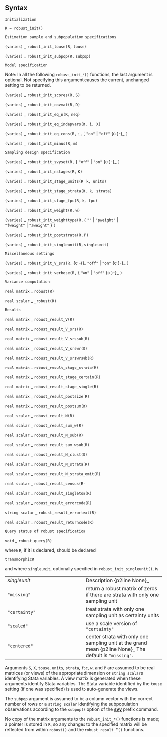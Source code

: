 ## Syntax

`Initialization`

`R = robust_init()`

`Estimation sample and subpopulation specifications`

`(varies)`<span class="nowrap"> _ `robust_init_touse(R,`
`touse)`

`(varies)`<span class="nowrap"> _ `robust_init_subpop(R,`
`subpop)`

`Model specification`

Note: In all the following `robust_init_*()` functions, the last
argument is optional. Not specifying this argument causes the current,
unchanged setting to be returned.

`(varies)`<span class="nowrap"> _ `robust_init_scores(R,`
`S)`

`(varies)`<span class="nowrap"> _ `robust_init_covmat(R,`
`D)`

`(varies)`<span class="nowrap"> _ `robust_init_eq_n(R,`
`neq)`

`(varies)`<span class="nowrap"> _
`robust_init_eq_indepvars(R, i, X)`

`(varies)`<span class="nowrap"> _ `robust_init_eq_cons(R,`
`i,` { `"on"` \| `"off"` <span
options=")-">{c )-}_ `)`

`(varies)`<span class="nowrap"> _ `robust_init_minus(R,`
`m)`

`Sampling design specification`

`(varies)`<span class="nowrap"> _ `robust_init_svyset(R,`
{ `"off"` \| `"on"` <span options=")-">{c
)-}_ `)`

`(varies)`<span class="nowrap"> _ `robust_init_nstages(R,`
`K)`

`(varies)`<span class="nowrap"> _ `robust_init_stage_units(R,`
`k, units)`

`(varies)`<span class="nowrap"> _
`robust_init_stage_strata(R, k, strata)`

`(varies)`<span class="nowrap"> _ `robust_init_stage_fpc(R,`
`k, fpc)`

`(varies)`<span class="nowrap"> _ `robust_init_weight(R,`
`w)`

`(varies)`<span class="nowrap"> _ `robust_init_weighttype(R,`
{ `""` \| `"pweight"` \|  
`"fweight"` \| `"aweight"` } `)`

`(varies)`<span class="nowrap"> _ `robust_init_poststrata(R,`
`P)`

`(varies)`<span class="nowrap"> _ `robust_init_singleunit(R,`
`singleunit)`

`Miscellaneous settings`

`(varies)`<span class="nowrap"> _ `robust_init_V_srs(R,` <span
options="-(">{c -(}_ `"off"` \| `"on"` <span options=")-">{c
)-}_ `)`

`(varies)`<span class="nowrap"> _ `robust_init_verbose(R,`
{ `"on"` \| `"off"` <span options=")-">{c
)-}_ `)`

`Variance computation`

`real matrix`<span class="nowrap"> _ `robust(R)`

`real scalar`<span class="nowrap"> _ `_robust(R)`

`Results`

`real matrix`<span class="nowrap"> _ `robust_result_V(R)`

`real matrix`<span class="nowrap"> _ `robust_result_V_srs(R)`

`real matrix`<span class="nowrap"> _
`robust_result_V_srssub(R)`

`real matrix`<span class="nowrap"> _
`robust_result_V_srswr(R)`

`real matrix`<span class="nowrap"> _
`robust_result_V_srswrsub(R)`

`real matrix`<span class="nowrap"> _
`robust_result_stage_strata(R)`

`real matrix`<span class="nowrap"> _
`robust_result_stage_certain(R)`

`real matrix`<span class="nowrap"> _
`robust_result_stage_single(R)`

`real matrix`<span class="nowrap"> _
`robust_result_postsize(R)`

`real matrix`<span class="nowrap"> _
`robust_result_postsum(R)`

`real scalar`<span class="nowrap"> _ `robust_result_N(R)`

`real scalar`<span class="nowrap"> _ `robust_result_sum_w(R)`

`real scalar`<span class="nowrap"> _ `robust_result_N_sub(R)`

`real scalar`<span class="nowrap"> _
`robust_result_sum_wsub(R)`

`real scalar`<span class="nowrap"> _
`robust_result_N_clust(R)`

`real scalar`<span class="nowrap"> _
`robust_result_N_strata(R)`

`real scalar`<span class="nowrap"> _
`robust_result_N_strata_omit(R)`

`real scalar`<span class="nowrap"> _ `robust_result_census(R)`

`real scalar`<span class="nowrap"> _
`robust_result_singleton(R)`

`real scalar`<span class="nowrap"> _
`robust_result_errorcode(R)`

`string scalar`<span class="nowrap"> _
`robust_result_errortext(R)`

`real scalar`<span class="nowrap"> _
`robust_result_returncode(R)`

`Query status of robust specification`

`void`<span class="nowrap"> _ `robust_query(R)`

where `R`, if it is declared, should be declared

`transmorphicR`

and where `singleunit`, optionally specified in
`robust_init_singleunit()`, is

<table class="standard">
<colgroup>
<col style="width: 50%" />
<col style="width: 50%" />
</colgroup>
<tbody>
<tr class="odd">
<td><var class="command">singleunit</var></td>
<td>Description <span>{p2line None}_</td>
</tr>
<tr class="even">
<td><code class="command">"missing"</code></td>
<td>return a robust matrix of zeros if there are strata with only one sampling unit</td>
</tr>
<tr class="odd">
<td><code class="command">"certainty"</code></td>
<td>treat strata with only one sampling unit as certainty units</td>
</tr>
<tr class="even">
<td><code class="command">"scaled"</code></td>
<td>use a scale version of <code class="command">"certainty"</code></td>
</tr>
<tr class="odd">
<td><code class="command">"centered"</code></td>
<td>center strata with only one sampling unit at the grand mean <span>{p2line None}_
The default is <code class="command">"missing"</code>.</td>
</tr>
</tbody>
</table>

Arguments `S`, `X`, `touse`, `units`, `strata`, `fpc`, `w`, and `P` are
assumed to be real matrices (or views) of the appropriate dimension or
`string scalar`s identifying Stata variables. A view matrix is generated
when these arguments identify Stata variables. The Stata variable
identified by the `touse` setting (if one was specified) is used to
auto-generate the views.

The `subpop` argument is assumed to be a column vector with the correct
number of rows or a `string scalar` identifying the subpopulation
observations according to the `subpop()` option of the
[<strong>svy</strong>](http://www.stata.com/help.cgi?svy)
prefix command.

No copy of the matrix arguments to the `robust_init_*()` functions
is made; a pointer is stored in `R`, so any changes to the specified
matrix will be reflected from within `robust()` and the
`robust_result_`\*`()` functions.

